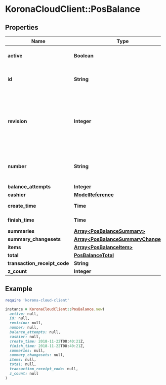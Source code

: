 # KoronaCloudClient::PosBalance

## Properties

| Name | Type | Description | Notes |
| ---- | ---- | ----------- | ----- |
| **active** | **Boolean** | indicates whether the object is active for use or not | [optional][readonly] |
| **id** | **String** | global object uuid (xxxxxxxx-xxxx-xxxx-xxxx-xxxxxxxxxxxx) | [optional] |
| **revision** | **Integer** | the revision number of the object. revision numbers are unique per object-type. there is is no object of the same type with identical revision numbers. | [optional][readonly] |
| **number** | **String** | number of the object, like it is set in backoffice; will be removed when active&#x3D;false | [optional] |
| **balance_attempts** | **Integer** |  | [optional] |
| **cashier** | [**ModelReference**](ModelReference.md) |  | [optional] |
| **create_time** | **Time** | yyyy-MM-dd&#39;T&#39;HH:mm:ssXXX | [optional] |
| **finish_time** | **Time** | yyyy-MM-dd&#39;T&#39;HH:mm:ssXXX | [optional] |
| **summaries** | [**Array&lt;PosBalanceSummary&gt;**](PosBalanceSummary.md) |  | [optional] |
| **summary_changesets** | [**Array&lt;PosBalanceSummaryChangeset&gt;**](PosBalanceSummaryChangeset.md) |  | [optional] |
| **items** | [**Array&lt;PosBalanceItem&gt;**](PosBalanceItem.md) |  | [optional] |
| **total** | [**PosBalanceTotal**](PosBalanceTotal.md) |  | [optional] |
| **transaction_receipt_code** | **String** |  | [optional] |
| **z_count** | **Integer** |  | [optional] |

## Example

```ruby
require 'korona-cloud-client'

instance = KoronaCloudClient::PosBalance.new(
  active: null,
  id: null,
  revision: null,
  number: null,
  balance_attempts: null,
  cashier: null,
  create_time: 2018-11-22T08:40:21Z,
  finish_time: 2018-11-22T08:40:21Z,
  summaries: null,
  summary_changesets: null,
  items: null,
  total: null,
  transaction_receipt_code: null,
  z_count: null
)
```

